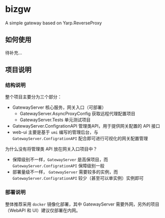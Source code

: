 # bizgw
A simple gateway based on Yarp.ReverseProxy

## 如何使用

待补充...

## 项目说明

### 结构说明
整个项目主要分为三个部分：

- GatewayServer 核心服务，网关入口（可部署）
  - GatewayServer.AsyncProxyConfig 获取远程代理配置项目
  - GatewayServer.Tests 单元测试项目
- GatewayServer.ConfigrationAPI 管理类API，用于提供网关配置的 API 接口
- web-ui 主要是基于 `umi` 编写的管理后台，与 `GatewayServer.ConfigrationAPI` 配合即可进行可视化的网关配置管理

为什么没有将管理类 API 放在网关入口项目中？
- 保障级别不一样，`GatewayServer` 是高保项目，而 `GatewayServer.ConfigrationAPI` 保障级别一般
- 部署量级不一样， `GatewayServer` 需要较多的实例，而 `GatewayServer.ConfigrationAPI` 较少（甚至可以单实例）实例即可


### 部署说明

整体推荐采用 `docker` 镜像化部署，其中 GatewayServer 需要外网，另外的项目（WebAPI 和 UI）建议仅部署在内网。

